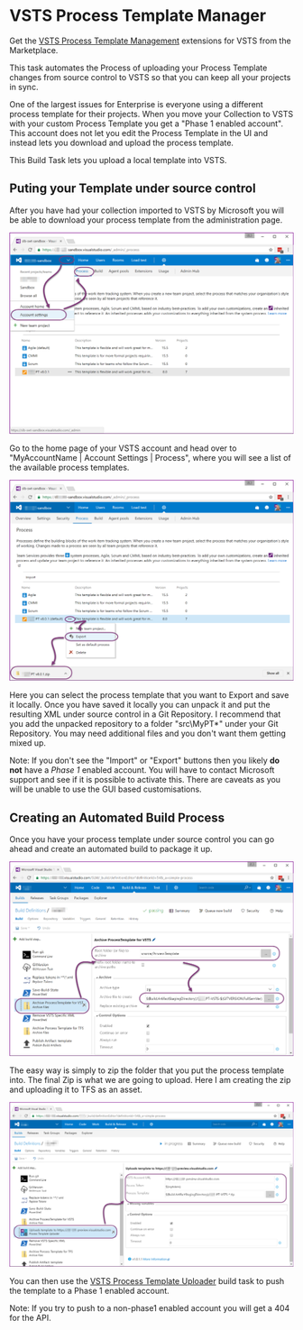 # VSTS Process Template Manager

Get the [VSTS Process Template Management](https://marketplace.visualstudio.com/items?itemName=nkdagility.processtemplate) extensions for VSTS from the Marketplace.

This task automates the Process of uploading your Process Template changes from source control to VSTS so that you can keep all your projects in sync. 

One of the largest issues for Enterprise is everyone using a different process template for their projects. When you move your Collection to VSTS with your custom Process Template you get a "Phase 1 enabled account". This account does not let you edit the Process Template in the UI and instead lets you download and upload the process template.

This Build Task lets you upload a local template into VSTS.

## Puting your Template under source control

After you have had your collection imported to VSTS by Microsoft you will be able to download your process template from the administration page.

![List all Process Templates](./assets/vsts-process-template-management-admin.png)

Go to the home page of your VSTS account and head over to "MyAccountName | Account Settings | Process", where you will see a list of the available process templates. 

![Export Process Templates](./assets/vsts-process-template-management-export.png)

Here you can select the process template that you want to Export and save it locally. Once you have saved it locally you can unpack it and put the resulting XML under source control in a Git Repository. I recommend that you add the unpacked repository to a folder "src\MyPT\*" under your Git Repository. You may need additional files and you don't want them getting mixed up.

Note: If you don't see the "Import" or "Export" buttons then you likely **do not** have a *Phase 1* enabled account. You will have to contact Microsoft support and see if it is possible to activate this. There are caveats as you will be unable to use the GUI based customisations.

## Creating an Automated Build Process

Once you have your process template under source control you can go ahead and create an automated build to package it up.

![Export Process Templates](./assets/vsts-process-template-management-zip.png)

The easy way is simply to zip the folder that you put the process template into. The final Zip is what we are going to upload. Here I am creating the zip and uploading it to TFS as an asset.

![Export Process Templates](./assets/vsts-process-template-management-publish.png)

You can then use the [VSTS Process Template Uploader](https://marketplace.visualstudio.com/items?itemName=nkdagility.processtemplate) build task to push the template to a Phase 1 enabled account.

Note: If you try to push to a non-phase1 enabled account you will get a 404 for the API.
